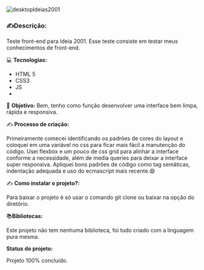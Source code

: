 ![desktopIdeias2001](https://user-images.githubusercontent.com/51915862/154173700-c17b710f-59dd-4a30-9ba8-01f552800609.PNG)




### ✍️**Descrição:**

Teste front-end para Ideia  2001. Esse teste consiste em testar
meus conhecimentos de front-end.

 💻  **Tecnologias:**

-   HTML 5
-   CSS3
-   JS
-   


🎯  **Objetivo:**  Bem, tenho como função desenvolver uma interface bem limpa, rápida e responsiva.  


✍️  **Processo de criação:**

Primeiramente comecei identificando os padrões de cores do layout e coloquei em uma variável no css para ficar mais fácil a manutenção do código. Usei flexbox e um pouco de css grid para alinhar a interface conforme a necessidade, além de media queries para deixar a interface super responsiva. Apliquei bons padrões de código como tag semâticas, indentação adequada e uso do ecmascript mais recente.😄

✍️  **Como instalar o projeto?:**

Para baixar o projeto é só usar o comando git clone ou baixar na opção do diretório.

📚**Bibliotecas:**

Este projeto não tem nenhuma biblioteca, foi tudo criado com a linguagem pura mesma.

**Status do projeto:**

Projeto 100% concluído.
